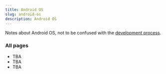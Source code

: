 ```yaml
---
title: Android OS
slug: android-os
description: Android OS
---
```


Notes about Android OS, not to be confused with the [development process](/cs-notes/android-development).

### All pages

- TBA
- TBA
- TBA
